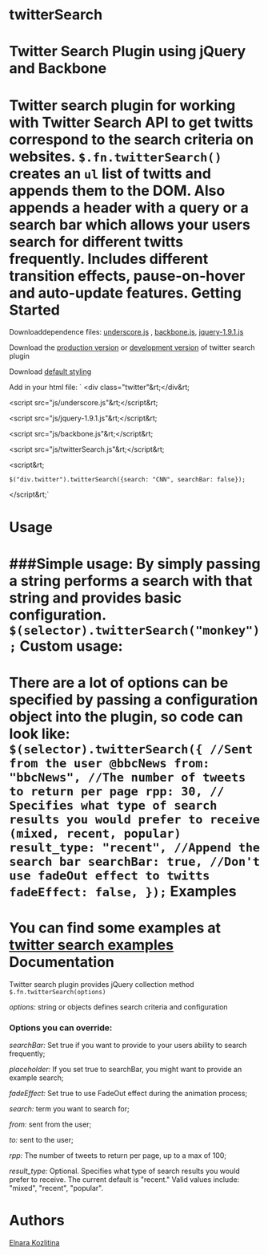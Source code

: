 twitterSearch
=============


# Twitter Search Plugin using jQuery and Backbone

Twitter search plugin for working with Twitter Search API to get twitts correspond to the search  criteria on websites.
`$.fn.twitterSearch()` creates an `ul` list of twitts and appends them to the DOM. Also appends a header with a query or a search bar which allows your users search for different twitts frequently.
Includes different transition effects, pause-on-hover and auto-update features.
Getting Started
==================================================
Downloaddependence files: [underscore.js](http://underscorejs.org/) , [backbone.js](http://backbonejs.org/), [jquery-1.9.1.js](http://jquery.com/)

Download the [production version](#) or [development version](https://github.com/kozlitinaelja/twitterSearch/blob/master/js/twitterSearch.js) of twitter search plugin

Download [default styling](https://github.com/kozlitinaelja/twitterSearch/blob/master/twitter.css)

Add in your html file:
`
  &lt;div class="twitter"&rt;&lt;/div&rt;
  
  &lt;script src="js/underscore.js"&rt;&lt;/script&rt;
  
  &lt;script src="js/jquery-1.9.1.js"&rt;&lt;/script&rt;
  
  &lt;script src="js/backbone.js"&rt;&lt;/script&rt;
  
  &lt;script src="js/twitterSearch.js"&rt;&lt;/script&rt;
  
  &lt;script&rt;
  
    $("div.twitter").twitterSearch({search: "CNN", searchBar: false});
    
  &lt;/script&rt;`
  
Usage
============================
###Simple usage:
By simply passing a string performs a search with that string and provides basic configuration.
`$(selector).twitterSearch("monkey");`
Custom usage:
===============================
There are a lot of options can be specified by passing a configuration object into the plugin, so code can look like:
`
  $(selector).twitterSearch({
    //Sent from the user @bbcNews
    from: "bbcNews",
    //The number of tweets to return per page
    rpp: 30,
    // Specifies what type of search results you would prefer to receive (mixed, recent, popular)
    result_type: "recent",
    //Append the search bar
    searchBar: true,
    //Don't use fadeOut effect to twitts
    fadeEffect: false,
  });
`
Examples
===========================
You can find some examples at [twitter search examples](hhtps://kozlitinaelja.github.com/twitterSearch.html)
Documentation
===========================
Twitter search plugin provides jQuery collection method `$.fn.twitterSearch(options)`

*options:* string or objects defines search criteria and configuration

### Options you can override:

*searchBar:* Set true if you want to provide to your users ability to search frequently;

*placeholder:* If you set true to searchBar, you might want to provide an example search;

*fadeEffect:* Set true to use FadeOut effect during the animation process;

*search:* term you want to search for;

*from:* sent from the user;

*to:* sent to the user;

*rpp:* The number of tweets to return per page, up to a max of 100;

*result_type:* Optional. Specifies what type of search results you would prefer to receive. The current default is "recent." Valid values include: "mixed", "recent", "popular".

Authors
=============================
<a href="https://github.com/kozlitinaelja">Elnara Kozlitina</a>
